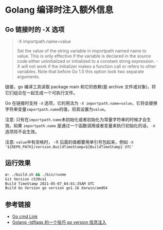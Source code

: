 Golang 编译时注入额外信息
===

## Go 链接时的 -X 选项

> -X importpath.name=value
> 
> Set the value of the string variable in importpath named name to value.
This is only effective if the variable is declared in the source code either uninitialized
or initialized to a constant string expression. -X will not work if the initializer makes
a function call or refers to other variables.
Note that before Go 1.5 this option took two separate arguments.
 
链接，go 编译工具读取 package main 和它的依赖(是 archive 文件或对象)，将它们组合在一起生成一个可执行文件。

Go 在链接时支持 `-X` 选项，它的用法为 `-X importpath.name=value`，它将会替换字符串变量`importpath.name`的值，将其设置为`value`。

注意: 只有在`importpath.name`未初始化或者初始化为常量字符串的时候才会生效。如果 `importpath.name` 是通过一个函数调用或者变量来执行初始化的话，`-X`选项将不会生效。

注意: `value`中有空格时， -X 后面的值都要用单引号包起来，例如 `-X '${REPO_PATH}/version.BuildTimeStamp=${BuildTimeStamp} UTC'`

## 运行效果

```sh
ø> ./build.sh && ./bin/runme
Git Version c530ca1
Build TimeStamp 2021-05-07_04:01:35AM UTC
Build Go Version go version go1.16 darwin/amd64
```

## 参考链接

+ [Go cmd Link](https://golang.org/cmd/link/)
+ [Golang -ldflags 的一个技巧
  go version 信息注入](https://ms2008.github.io/2018/10/08/golang-build-version/)